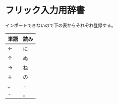 # フリック入力用辞書

インポートできないので下の表からそれぞれ登録する。

| 単語 | 読み |
| --- | --- |
| ← | に |
| ↑ | ぬ |
| → | ね |
| ↓ | の |
| _ | - |
| - | _ |
